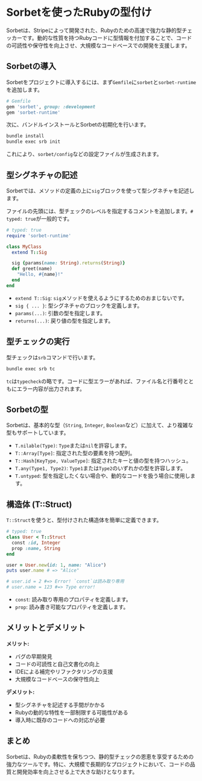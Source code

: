 # Sorbetを使ったRubyの型付け

Sorbetは、Stripeによって開発された、Rubyのための高速で強力な静的型チェッカーです。動的な性質を持つRubyコードに型情報を付加することで、コードの可読性や保守性を向上させ、大規模なコードベースでの開発を支援します。

## Sorbetの導入

Sorbetをプロジェクトに導入するには、まず`Gemfile`に`sorbet`と`sorbet-runtime`を追加します。

```ruby
# Gemfile
gem 'sorbet', group: :development
gem 'sorbet-runtime'
```

次に、バンドルインストールとSorbetの初期化を行います。

```bash
bundle install
bundle exec srb init
```

これにより、`sorbet/config`などの設定ファイルが生成されます。

## 型シグネチャの記述

Sorbetでは、メソッドの定義の上に`sig`ブロックを使って型シグネチャを記述します。

ファイルの先頭には、型チェックのレベルを指定するコメントを追加します。`# typed: true`が一般的です。

```ruby
# typed: true
require 'sorbet-runtime'

class MyClass
  extend T::Sig

  sig {params(name: String).returns(String)}
  def greet(name)
    "Hello, #{name}!"
  end
end
```

-   `extend T::Sig`: `sig`メソッドを使えるようにするためのおまじないです。
-   `sig { ... }`: 型シグネチャのブロックを定義します。
-   `params(...)`: 引数の型を指定します。
-   `returns(...)`: 戻り値の型を指定します。

## 型チェックの実行

型チェックは`srb`コマンドで行います。

```bash
bundle exec srb tc
```

`tc`は`typecheck`の略です。コードに型エラーがあれば、ファイル名と行番号とともにエラー内容が出力されます。

## Sorbetの型

Sorbetは、基本的な型（`String`, `Integer`, `Boolean`など）に加えて、より複雑な型もサポートしています。

-   `T.nilable(Type)`: `Type`または`nil`を許容します。
-   `T::Array[Type]`: 指定された型の要素を持つ配列。
-   `T::Hash[KeyType, ValueType]`: 指定されたキーと値の型を持つハッシュ。
-   `T.any(Type1, Type2)`: `Type1`または`Type2`のいずれかの型を許容します。
-   `T.untyped`: 型を指定したくない場合や、動的なコードを扱う場合に使用します。

## 構造体 (T::Struct)

`T::Struct`を使うと、型付けされた構造体を簡単に定義できます。

```ruby
# typed: true
class User < T::Struct
  const :id, Integer
  prop :name, String
end

user = User.new(id: 1, name: "Alice")
puts user.name # => "Alice"

# user.id = 2 #=> Error! `const`は読み取り専用
# user.name = 123 #=> Type error!
```

-   `const`: 読み取り専用のプロパティを定義します。
-   `prop`: 読み書き可能なプロパティを定義します。

## メリットとデメリット

**メリット:**
-   バグの早期発見
-   コードの可読性と自己文書化の向上
-   IDEによる補完やリファクタリングの支援
-   大規模なコードベースの保守性向上

**デメリット:**
-   型シグネチャを記述する手間がかかる
-   Rubyの動的な特性を一部制限する可能性がある
-   導入時に既存のコードへの対応が必要

## まとめ

Sorbetは、Rubyの柔軟性を保ちつつ、静的型チェックの恩恵を享受するための強力なツールです。特に、大規模で長期的なプロジェクトにおいて、コードの品質と開発効率を向上させる上で大きな助けとなります。
